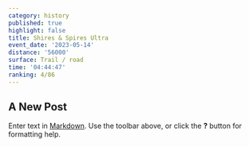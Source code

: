 ```yaml
---
category: history
published: true
highlight: false
title: Shires & Spires Ultra
event_date: '2023-05-14'
distance: '56000'
surface: Trail / road
time: '04:44:47'
ranking: 4/86
---
```

## A New Post

Enter text in [Markdown](http://daringfireball.net/projects/markdown/). Use the toolbar above, or click the **?** button for formatting help.
